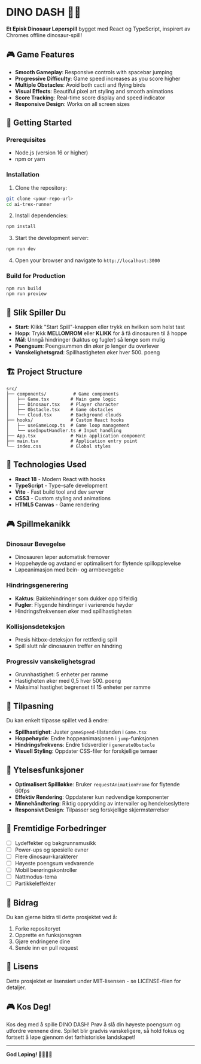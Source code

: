 # DINO DASH 🦖💨

**Et Episk Dinosaur Løperspill** bygget med React og TypeScript, inspirert av Chromes offline dinosaur-spill!

## 🎮 Game Features

- **Smooth Gameplay**: Responsive controls with spacebar jumping
- **Progressive Difficulty**: Game speed increases as you score higher
- **Multiple Obstacles**: Avoid both cacti and flying birds
- **Visual Effects**: Beautiful pixel art styling and smooth animations
- **Score Tracking**: Real-time score display and speed indicator
- **Responsive Design**: Works on all screen sizes

## 🚀 Getting Started

### Prerequisites
- Node.js (version 16 or higher)
- npm or yarn

### Installation

1. Clone the repository:
```bash
git clone <your-repo-url>
cd ai-trex-runner
```

2. Install dependencies:
```bash
npm install
```

3. Start the development server:
```bash
npm run dev
```

4. Open your browser and navigate to `http://localhost:3000`

### Build for Production

```bash
npm run build
npm run preview
```

## 🎯 Slik Spiller Du

- **Start**: Klikk "Start Spill"-knappen eller trykk en hvilken som helst tast
- **Hopp**: Trykk **MELLOMROM** eller **KLIKK** for å få dinosauren til å hoppe
- **Mål**: Unngå hindringer (kaktus og fugler) så lenge som mulig
- **Poengsum**: Poengsummen din øker jo lenger du overlever
- **Vanskelighetsgrad**: Spillhastigheten øker hver 500. poeng

## 🏗️ Project Structure

```
src/
├── components/          # Game components
│   ├── Game.tsx        # Main game logic
│   ├── Dinosaur.tsx    # Player character
│   ├── Obstacle.tsx    # Game obstacles
│   └── Cloud.tsx       # Background clouds
├── hooks/              # Custom React hooks
│   ├── useGameLoop.ts  # Game loop management
│   └── useInputHandler.ts # Input handling
├── App.tsx             # Main application component
├── main.tsx            # Application entry point
└── index.css           # Global styles
```

## 🎨 Technologies Used

- **React 18** - Modern React with hooks
- **TypeScript** - Type-safe development
- **Vite** - Fast build tool and dev server
- **CSS3** - Custom styling and animations
- **HTML5 Canvas** - Game rendering

## 🎮 Spillmekanikk

### Dinosaur Bevegelse
- Dinosauren løper automatisk fremover
- Hoppehøyde og avstand er optimalisert for flytende spillopplevelse
- Løpeanimasjon med bein- og armbevegelse

### Hindringsgenerering
- **Kaktus**: Bakkehindringer som dukker opp tilfeldig
- **Fugler**: Flygende hindringer i varierende høyder
- Hindringsfrekvensen øker med spillhastigheten

### Kollisjonsdeteksjon
- Presis hitbox-deteksjon for rettferdig spill
- Spill slutt når dinosauren treffer en hindring

### Progressiv vanskelighetsgrad
- Grunnhastighet: 5 enheter per ramme
- Hastigheten øker med 0,5 hver 500. poeng
- Maksimal hastighet begrenset til 15 enheter per ramme

## 🔧 Tilpasning

Du kan enkelt tilpasse spillet ved å endre:

- **Spillhastighet**: Juster `gameSpeed`-tilstanden i `Game.tsx`
- **Hoppehøyde**: Endre hoppeanimasjonen i `jump`-funksjonen
- **Hindringsfrekvens**: Endre tidsverdier i `generateObstacle`
- **Visuell Styling**: Oppdater CSS-filer for forskjellige temaer

## 🚀 Ytelsesfunksjoner

- **Optimalisert Spillløkke**: Bruker `requestAnimationFrame` for flytende 60fps
- **Effektiv Rendering**: Oppdaterer kun nødvendige komponenter
- **Minnehåndtering**: Riktig opprydding av intervaller og hendelseslyttere
- **Responsivt Design**: Tilpasser seg forskjellige skjermstørrelser

## 🎯 Fremtidige Forbedringer

- [ ] Lydeffekter og bakgrunnsmusikk
- [ ] Power-ups og spesielle evner
- [ ] Flere dinosaur-karakterer
- [ ] Høyeste poengsum vedvarende
- [ ] Mobil berøringskontroller
- [ ] Nattmodus-tema
- [ ] Partikkeleffekter

## 🤝 Bidrag

Du kan gjerne bidra til dette prosjektet ved å:

1. Forke repositoryet
2. Opprette en funksjonsgren
3. Gjøre endringene dine
4. Sende inn en pull request

## 📄 Lisens

Dette prosjektet er lisensiert under MIT-lisensen - se LICENSE-filen for detaljer.

## 🎮 Kos Deg!

Kos deg med å spille DINO DASH! Prøv å slå din høyeste poengsum og utfordre vennene dine. Spillet blir gradvis vanskeligere, så hold fokus og fortsett å løpe gjennom det førhistoriske landskapet!

---

**God Løping! 🦖💨🏃‍♂️**
